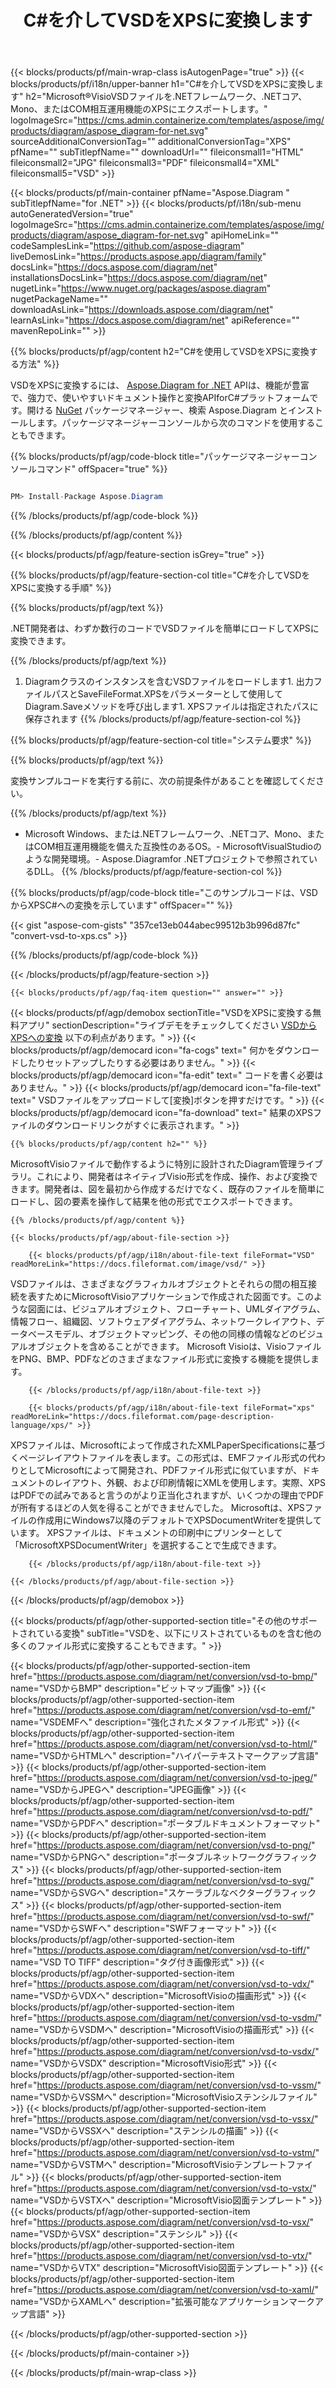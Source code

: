 ﻿---
title: C#を介してVSDをXPSに変換します 
weight: 660
url: /ja/net/conversion/vsd-to-xps/ 
description: VSDからXPSC#への変換のサンプルコード。 VB .NET、Asp .NET、または任意の.NETベースのアプリケーション内でのバッチVSDファイルからXPSへの変換にはAPIサンプルコードを使用します。
---
{{< blocks/products/pf/main-wrap-class isAutogenPage="true" >}}
{{< blocks/products/pf/i18n/upper-banner h1="C#を介してVSDをXPSに変換します" h2="Microsoft®VisioVSDファイルを.NETフレームワーク、.NETコア、Mono、またはCOM相互運用機能のXPSにエクスポートします。" logoImageSrc="https://cms.admin.containerize.com/templates/aspose/img/products/diagram/aspose_diagram-for-net.svg" sourceAdditionalConversionTag="" additionalConversionTag="XPS" pfName="" subTitlepfName="" downloadUrl="" fileiconsmall1="HTML" fileiconsmall2="JPG" fileiconsmall3="PDF" fileiconsmall4="XML" fileiconsmall5="VSD" >}}

{{< blocks/products/pf/main-container pfName="Aspose.Diagram " subTitlepfName="for .NET" >}}
{{< blocks/products/pf/i18n/sub-menu autoGeneratedVersion="true" logoImageSrc="https://cms.admin.containerize.com/templates/aspose/img/products/diagram/aspose_diagram-for-net.svg" apiHomeLink="" codeSamplesLink="https://github.com/aspose-diagram" liveDemosLink="https://products.aspose.app/diagram/family" docsLink="https://docs.aspose.com/diagram/net" installationsDocsLink="https://docs.aspose.com/diagram/net" nugetLink="https://www.nuget.org/packages/aspose.diagram" nugetPackageName="" downloadAsLink="https://downloads.aspose.com/diagram/net" learnAsLink="https://docs.aspose.com/diagram/net" apiReference="" mavenRepoLink="" >}}

{{% blocks/products/pf/agp/content h2="C#を使用してVSDをXPSに変換する方法" %}}

 VSDをXPSに変換するには、
 [Aspose.Diagram for .NET](https://products.aspose.com/diagram/net) 
 APIは、機能が豊富で、強力で、使いやすいドキュメント操作と変換APIforC#プラットフォームです。開ける
 [NuGet](https://www.nuget.org/packages/aspose.diagram) 
 パッケージマネージャー、検索
 Aspose.Diagram 
 とインストールします。パッケージマネージャーコンソールから次のコマンドを使用することもできます。

{{% blocks/products/pf/agp/code-block title="パッケージマネージャーコンソールコマンド" offSpacer="true" %}}

```cs

PM> Install-Package Aspose.Diagram


```

{{% /blocks/products/pf/agp/code-block %}}

{{% /blocks/products/pf/agp/content %}}

{{< blocks/products/pf/agp/feature-section isGrey="true" >}}

{{% blocks/products/pf/agp/feature-section-col title="C#を介してVSDをXPSに変換する手順" %}}

{{% blocks/products/pf/agp/text %}}

 .NET開発者は、わずか数行のコードでVSDファイルを簡単にロードしてXPSに変換できます。

{{% /blocks/products/pf/agp/text %}}

1. Diagramクラスのインスタンスを含むVSDファイルをロードします1. 出力ファイルパスとSaveFileFormat.XPSをパラメーターとして使用してDiagram.Saveメソッドを呼び出します1. XPSファイルは指定されたパスに保存されます
{{% /blocks/products/pf/agp/feature-section-col %}}

{{% blocks/products/pf/agp/feature-section-col title="システム要求" %}}

{{% blocks/products/pf/agp/text %}}

 変換サンプルコードを実行する前に、次の前提条件があることを確認してください。

{{% /blocks/products/pf/agp/text %}}

- Microsoft Windows、または.NETフレームワーク、.NETコア、Mono、またはCOM相互運用機能を備えた互換性のあるOS。- MicrosoftVisualStudioのような開発環境。- Aspose.Diagramfor .NETプロジェクトで参照されているDLL。
{{% /blocks/products/pf/agp/feature-section-col %}}

{{% blocks/products/pf/agp/code-block title="このサンプルコードは、VSDからXPSC#への変換を示しています" offSpacer="" %}}

{{< gist "aspose-com-gists" "357ce13eb044abec99512b3b996d87fc" "convert-vsd-to-xps.cs" >}}

{{% /blocks/products/pf/agp/code-block %}}

{{< /blocks/products/pf/agp/feature-section >}}

    {{< blocks/products/pf/agp/faq-item question="" answer="" >}}
 

<!-- aboutfile Starts -->

{{< blocks/products/pf/agp/demobox sectionTitle="VSDをXPSに変換する無料アプリ" sectionDescription="ライブデモをチェックしてください [VSDからXPSへの変換](https://products.aspose.app/diagram/conversion/vsd-to-xps) 以下の利点があります。" >}}
        {{< blocks/products/pf/agp/democard icon="fa-cogs" text=" 何かをダウンロードしたりセットアップしたりする必要はありません。" >}}
        {{< blocks/products/pf/agp/democard icon="fa-edit" text=" コードを書く必要はありません。" >}}
        {{< blocks/products/pf/agp/democard icon="fa-file-text" text=" VSDファイルをアップロードして[変換]ボタンを押すだけです。" >}}
        {{< blocks/products/pf/agp/democard icon="fa-download" text=" 結果のXPSファイルのダウンロードリンクがすぐに表示されます。" >}}

    {{% blocks/products/pf/agp/content h2="" %}}

 MicrosoftVisioファイルで動作するように特別に設計されたDiagram管理ライブラリ。これにより、開発者はネイティブVisio形式を作成、操作、および変換できます。開発者は、図を最初から作成するだけでなく、既存のファイルを簡単にロードし、図の要素を操作して結果を他の形式でエクスポートできます。



    {{% /blocks/products/pf/agp/content %}}

    {{< blocks/products/pf/agp/about-file-section >}}

        {{< blocks/products/pf/agp/i18n/about-file-text fileFormat="VSD" readMoreLink="https://docs.fileformat.com/image/vsd/" >}}
VSDファイルは、さまざまなグラフィカルオブジェクトとそれらの間の相互接続を表すためにMicrosoftVisioアプリケーションで作成された図面です。このような図面には、ビジュアルオブジェクト、フローチャート、UMLダイアグラム、情報フロー、組織図、ソフトウェアダイアグラム、ネットワークレイアウト、データベースモデル、オブジェクトマッピング、その他の同様の情報などのビジュアルオブジェクトを含めることができます。 Microsoft Visioは、VisioファイルをPNG、BMP、PDFなどのさまざまなファイル形式に変換する機能を提供します。

        {{< /blocks/products/pf/agp/i18n/about-file-text >}}

        {{< blocks/products/pf/agp/i18n/about-file-text fileFormat="xps" readMoreLink="https://docs.fileformat.com/page-description-language/xps/" >}}
XPSファイルは、Microsoftによって作成されたXMLPaperSpecificationsに基づくページレイアウトファイルを表します。この形式は、EMFファイル形式の代わりとしてMicrosoftによって開発され、PDFファイル形式に似ていますが、ドキュメントのレイアウト、外観、および印刷情報にXMLを使用します。実際、XPSはPDFでの試みであると言うのがより正当化されますが、いくつかの理由でPDFが所有するほどの人気を得ることができませんでした。 Microsoftは、XPSファイルの作成用にWindows7以降のデフォルトでXPSDocumentWriterを提供しています。 XPSファイルは、ドキュメントの印刷中にプリンターとして「MicrosoftXPSDocumentWriter」を選択することで生成できます。

        {{< /blocks/products/pf/agp/i18n/about-file-text >}}

    {{< /blocks/products/pf/agp/about-file-section >}}

{{< /blocks/products/pf/agp/demobox >}}

<!-- aboutfile Ends -->

{{< blocks/products/pf/agp/other-supported-section title="その他のサポートされている変換" subTitle="VSDを、以下にリストされているものを含む他の多くのファイル形式に変換することもできます。" >}}

{{< blocks/products/pf/agp/other-supported-section-item href="https://products.aspose.com/diagram/net/conversion/vsd-to-bmp/" name="VSDからBMP" description="ビットマップ画像" >}}
{{< blocks/products/pf/agp/other-supported-section-item href="https://products.aspose.com/diagram/net/conversion/vsd-to-emf/" name="VSDEMFへ" description="強化されたメタファイル形式" >}}
{{< blocks/products/pf/agp/other-supported-section-item href="https://products.aspose.com/diagram/net/conversion/vsd-to-html/" name="VSDからHTMLへ" description="ハイパーテキストマークアップ言語" >}}
{{< blocks/products/pf/agp/other-supported-section-item href="https://products.aspose.com/diagram/net/conversion/vsd-to-jpeg/" name="VSDからJPEGへ" description="JPEG画像" >}}
{{< blocks/products/pf/agp/other-supported-section-item href="https://products.aspose.com/diagram/net/conversion/vsd-to-pdf/" name="VSDからPDFへ" description="ポータブルドキュメントフォーマット" >}}
{{< blocks/products/pf/agp/other-supported-section-item href="https://products.aspose.com/diagram/net/conversion/vsd-to-png/" name="VSDからPNGへ" description="ポータブルネットワークグラフィックス" >}}
{{< blocks/products/pf/agp/other-supported-section-item href="https://products.aspose.com/diagram/net/conversion/vsd-to-svg/" name="VSDからSVGへ" description="スケーラブルなベクターグラフィックス" >}}
{{< blocks/products/pf/agp/other-supported-section-item href="https://products.aspose.com/diagram/net/conversion/vsd-to-swf/" name="VSDからSWFへ" description="SWFフォーマット" >}}
{{< blocks/products/pf/agp/other-supported-section-item href="https://products.aspose.com/diagram/net/conversion/vsd-to-tiff/" name="VSD TO TIFF" description="タグ付き画像形式" >}}
{{< blocks/products/pf/agp/other-supported-section-item href="https://products.aspose.com/diagram/net/conversion/vsd-to-vdx/" name="VSDからVDXへ" description="MicrosoftVisioの描画形式" >}}
{{< blocks/products/pf/agp/other-supported-section-item href="https://products.aspose.com/diagram/net/conversion/vsd-to-vsdm/" name="VSDからVSDMへ" description="MicrosoftVisioの描画形式" >}}
{{< blocks/products/pf/agp/other-supported-section-item href="https://products.aspose.com/diagram/net/conversion/vsd-to-vsdx/" name="VSDからVSDX" description="MicrosoftVisio形式" >}}
{{< blocks/products/pf/agp/other-supported-section-item href="https://products.aspose.com/diagram/net/conversion/vsd-to-vssm/" name="VSDからVSSMへ" description="MicrosoftVisioステンシルファイル" >}}
{{< blocks/products/pf/agp/other-supported-section-item href="https://products.aspose.com/diagram/net/conversion/vsd-to-vssx/" name="VSDからVSSXへ" description="ステンシルの描画" >}}
{{< blocks/products/pf/agp/other-supported-section-item href="https://products.aspose.com/diagram/net/conversion/vsd-to-vstm/" name="VSDからVSTMへ" description="MicrosoftVisioテンプレートファイル" >}}
{{< blocks/products/pf/agp/other-supported-section-item href="https://products.aspose.com/diagram/net/conversion/vsd-to-vstx/" name="VSDからVSTXへ" description="MicrosoftVisio図面テンプレート" >}}
{{< blocks/products/pf/agp/other-supported-section-item href="https://products.aspose.com/diagram/net/conversion/vsd-to-vsx/" name="VSDからVSX" description="ステンシル" >}}
{{< blocks/products/pf/agp/other-supported-section-item href="https://products.aspose.com/diagram/net/conversion/vsd-to-vtx/" name="VSDからVTX" description="MicrosoftVisio図面テンプレート" >}}
{{< blocks/products/pf/agp/other-supported-section-item href="https://products.aspose.com/diagram/net/conversion/vsd-to-xaml/" name="VSDからXAMLへ" description="拡張可能なアプリケーションマークアップ言語" >}}

{{< /blocks/products/pf/agp/other-supported-section >}}

{{< /blocks/products/pf/main-container >}}
    
{{< /blocks/products/pf/main-wrap-class >}}